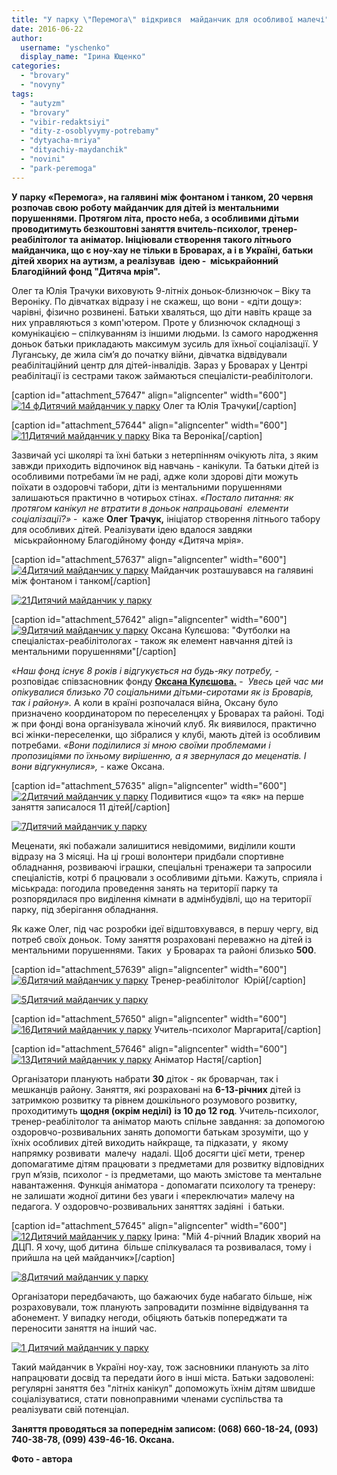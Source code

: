 ```yaml
---
title: "У парку \"Перемога\" відкрився  майданчик для особливої малечі"
date: 2016-06-22
author: 
  username: "yschenko"
  display_name: "Ірина Ющенко"
categories: 
  - "brovary"
  - "novyny"
tags: 
  - "autyzm"
  - "brovary"
  - "vibir-redaktsiyi"
  - "dity-z-osoblyvymy-potrebamy"
  - "dytyacha-mriya"
  - "dityachiy-maydanchik"
  - "novini"
  - "park-peremoga"
---
```


**У парку «Перемога», на галявині між фонтаном і танком, 20 червня розпочав свою роботу майданчик для дітей із ментальними порушеннями. Протягом літа, просто неба, з особливими дітьми проводитимуть безкоштовні заняття вчитель-психолог, тренер-реабілітолог та аніматор. Ініціювали створення такого літнього майданчика, що є ноу-хау не тільки в Броварах, а і в Україні, батьки дітей хворих на аутизм, а реалізував  ідею -  міськрайонний Благодійний фонд "Дитяча мрія".**

Олег та Юлія Трачуки виховують 9-літніх доньок-близнючок – Віку та Вероніку. По дівчатках відразу і не скажеш, що вони - «діти дощу»: чарівні, фізично розвинені. Батьки хваляться, що діти навіть краще за них управляються з комп'ютером. Проте у близнючок складнощі з комунікацією – спілкуванням із іншими людьми. Із самого народження доньок батьки прикладають максимум зусиль для їхньої соціалізації. У Луганську, де жила сім’я до початку війни, дівчатка відвідували реабілітаційний центр для дітей-інвалідів. Зараз у Броварах у Центрі реабілітації із сестрами також займаються спеціалісти-реабілітологи.

\[caption id="attachment\_57647" align="aligncenter" width="600"\][![14 фДитячий майданчик у парку](https://mpz.brovary.org/wp-content/uploads/2016/06/14-f.jpg)](https://mpz.brovary.org/wp-content/uploads/2016/06/14-f.jpg) Олег та Юлія Трачуки\[/caption\]

\[caption id="attachment\_57644" align="aligncenter" width="600"\][![11Дитячий майданчик у парку](https://mpz.brovary.org/wp-content/uploads/2016/06/11-6.jpg)](https://mpz.brovary.org/wp-content/uploads/2016/06/11-6.jpg) Віка та Вероніка\[/caption\]

Зазвичай усі школярі та їхні батьки з нетерпінням очікують літа, з яким завжди приходить відпочинок від навчань - канікули. Та батьки дітей із особливими потребами їм не раді, адже коли здорові діти можуть поїхати в оздоровчі табори, діти із ментальними порушеннями залишаються практично в чотирьох стінах. _«Постало питання: як протягом канікул не втратити в доньок напрацьовані  елементи соціалізації?»_ -  каже **Олег Трачук,** ініціатор створення літнього табору для особливих дітей. Реалізувати ідею вдалося завдяки  міськрайонному Благодійному фонду «Дитяча мрія».

\[caption id="attachment\_57637" align="aligncenter" width="600"\][![4Дитячий майданчик у парку](https://mpz.brovary.org/wp-content/uploads/2016/06/4-6.jpg)](https://mpz.brovary.org/wp-content/uploads/2016/06/4-6.jpg) Майданчик розташувався на галявині між фонтаном і танком\[/caption\]

[![21Дитячий майданчик у парку](https://mpz.brovary.org/wp-content/uploads/2016/06/21-3.jpg)](https://mpz.brovary.org/wp-content/uploads/2016/06/21-3.jpg)

\[caption id="attachment\_57642" align="aligncenter" width="600"\][![9Дитячий майданчик у парку](https://mpz.brovary.org/wp-content/uploads/2016/06/9-6.jpg)](https://mpz.brovary.org/wp-content/uploads/2016/06/9-6.jpg) Оксана Кулєшова: "Футболки на спеціалістах-реабілітологах - також як елемент навчання дітей із ментальними порушеннями"\[/caption\]

«_Наш фонд існує 8 років і відгукується на будь-яку потребу,_ - розповідає співзасновник фонду **[Оксана Кулєшова.](http://ru-ru.facebook.com/people/Oksana-Kuleshova/100008056787101)** \-  _Увесь цей час ми опікувалися близько 70 соціальними дітьми-сиротами як із Броварів, так і району»._ А коли в країні розпочалася війна, Оксану було призначено координатором по переселенцях у Броварах та районі. Тоді ж при фонді вона організувала жіночий клуб. Як виявилося, практично всі жінки-переселенки, що зібралися у клубі, мають дітей із особливим потребами. _«Вони поділилися зі мною своїми проблемами і пропозиціями по їхньому вирішенню, а я звернулася до меценатів. І вони відгукнулися», -_ каже Оксана.

\[caption id="attachment\_57635" align="aligncenter" width="600"\][![2Дитячий майданчик у парку](https://mpz.brovary.org/wp-content/uploads/2016/06/2-7.jpg)](https://mpz.brovary.org/wp-content/uploads/2016/06/2-7.jpg) Подивитися «що» та «як» на перше заняття записалося 11 дітей\[/caption\]

[![7Дитячий майданчик у парку](https://mpz.brovary.org/wp-content/uploads/2016/06/7-6.jpg)](https://mpz.brovary.org/wp-content/uploads/2016/06/7-6.jpg)

Меценати, які побажали залишитися невідомими, виділили кошти відразу на 3 місяці. На ці гроші волонтери придбали спортивне обладнання, розвиваючі іграшки, спеціальні тренажери та запросили спеціалістів, котрі б працювали з особливими дітьми. Кажуть, сприяла і міськрада: погодила проведення занять на території парку та розпорядилася про виділення кімнати в адмінбудівлі, що на території парку, під зберігання обладнання.

Як каже Олег, під час розробки ідеї відштовхувався, в першу чергу, від потреб своїх доньок. Тому заняття розраховані переважно на дітей із ментальними порушеннями. Таких  у Броварах та районі близько **500**.

\[caption id="attachment\_57639" align="aligncenter" width="600"\][![6Дитячий майданчик у парку](https://mpz.brovary.org/wp-content/uploads/2016/06/6-6.jpg)](https://mpz.brovary.org/wp-content/uploads/2016/06/6-6.jpg) Тренер-реабілітолог  Юрій\[/caption\]

[![5Дитячий майданчик у парку](https://mpz.brovary.org/wp-content/uploads/2016/06/5-6.jpg)](https://mpz.brovary.org/wp-content/uploads/2016/06/5-6.jpg)

\[caption id="attachment\_57650" align="aligncenter" width="600"\][![16Дитячий майданчик у парку](https://mpz.brovary.org/wp-content/uploads/2016/06/16-3.jpg)](https://mpz.brovary.org/wp-content/uploads/2016/06/16-3.jpg) Учитель-психолог Маргарита\[/caption\]

\[caption id="attachment\_57646" align="aligncenter" width="600"\][![13Дитячий майданчик у парку](https://mpz.brovary.org/wp-content/uploads/2016/06/13-5.jpg)](https://mpz.brovary.org/wp-content/uploads/2016/06/13-5.jpg) Аніматор Настя\[/caption\]

Організатори планують набрати **30** діток - як броварчан, так і мешканців району. Заняття, які розраховані на **6-13-річних** дітей із затримкою розвитку та рівнем дошкільного розумового розвитку, проходитимуть **щодня (окрім неділі)** **із 10 до 12 год**. Учитель-психолог, тренер-реабілітолог та аніматор мають спільне завдання: за допомогою оздоровчо-розвивальних занять допомогти батькам зрозуміти, що у їхніх особливих дітей виходить найкраще, та підказати, у  якому напрямку розвивати  малечу  надалі. Щоб досягти цієї мети, тренер допомагатиме дітям працювати з предметами для розвитку відповідних груп м’язів, психолог - із предметами, що мають змістове та ментальне навантаження. Функція аніматора - допомагати психологу та тренеру: не залишати жодної дитини без уваги і «переключати» малечу на педагога. У оздоровчо-розвивальних заняттях задіяні  і батьки.

\[caption id="attachment\_57645" align="aligncenter" width="600"\][![12Дитячий майданчик у парку](https://mpz.brovary.org/wp-content/uploads/2016/06/12-6.jpg)](https://mpz.brovary.org/wp-content/uploads/2016/06/12-6.jpg) Ірина: "Мій 4-річний Владик хворий на ДЦП. Я хочу, щоб дитина  більше спілкувалася та розвивалася, тому і прийшла на цей майданчик»\[/caption\]

[![8Дитячий майданчик у парку](https://mpz.brovary.org/wp-content/uploads/2016/06/8-6.jpg)](https://mpz.brovary.org/wp-content/uploads/2016/06/8-6.jpg)

Організатори передбачають, що бажаючих буде набагато більше, ніж розраховували, тож планують запровадити позмінне відвідування та абонемент. У випадку негоди, обіцяють батьків попереджати та переносити заняття на інший час.

[![1 Дитячий майданчик у парку](https://mpz.brovary.org/wp-content/uploads/2016/06/1-6.jpg)](https://mpz.brovary.org/wp-content/uploads/2016/06/1-6.jpg)

Такий майданчик в Україні ноу-хау, тож засновники планують за літо напрацювати досвід та передати його в інші міста. Батьки задоволені: регулярні заняття без "літніх канікул" допоможуть їхнім дітям швидше соціалізуватися, стати повноправними членами суспільства та реалізувати свій потенціал.

**Заняття проводяться за попереднім записом: (068) 660-18-24, (093) 740-38-78, (099) 439-46-16. Оксана.**

**Фото - автора**
